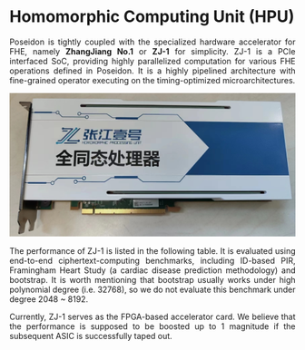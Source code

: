 # Homomorphic Computing Unit (HPU)

<div style="text-align: justify">


Poseidon is tightly coupled with the specialized hardware accelerator for FHE, namely **ZhangJiang No.1** or **ZJ-1** for simplicity. ZJ-1 is a PCIe interfaced SoC, providing highly parallelized computation for various FHE operations defined in Poseidon. It is a highly pipelined architecture with fine-grained operator executing on the timing-optimized microarchitectures. 

![Alt text](ZJ1.png)

The performance of ZJ-1 is listed in the following table. It is evaluated using end-to-end ciphertext-computing benchmarks, including ID-based PIR, Framingham Heart Study (a cardiac disease prediction methodology) and bootstrap. It is worth mentioning that bootstrap usually works under high polynomial degree (i.e. 32768), so we do not evaluate this benchmark under degree 2048 ~ 8192.


Currently, ZJ-1 serves as the FPGA-based accelerator card. We believe that the performance is supposed to be boosted up to 1 magnitude if the subsequent ASIC is successfully taped out. 


</div>
